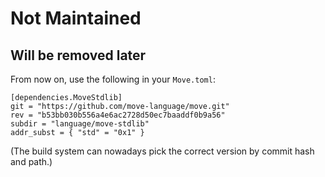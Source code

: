 # Not Maintained
## Will be removed later

From now on, use the following in your `Move.toml`:
```
[dependencies.MoveStdlib]
git = "https://github.com/move-language/move.git"
rev = "b53bb030b556a4e6ac2728d50ec7baaddf0b9a56"
subdir = "language/move-stdlib"
addr_subst = { "std" = "0x1" }
```

(The build system can nowadays pick
the correct version by commit hash and path.)
